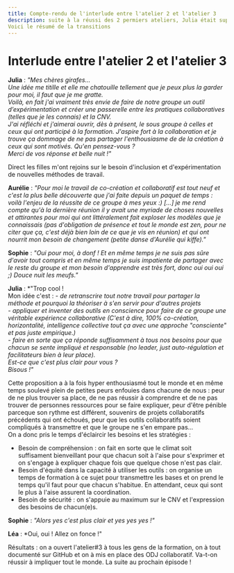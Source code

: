 ```yaml
---
title: Compte-rendu de l'interlude entre l'atelier 2 et l'atelier 3
description: suite à la réussi des 2 permiers ateliers, Julia était super motivée pour faire de cette aventure une expérience collaborative à part entière. 
Voici le résumé de la transitions
---
```


# Interlude entre l'atelier 2 et l'atelier 3

**Julia** : *"Mes chères girafes...  
Une idée me titille et elle me chatouille tellement que je peux plus la garder pour moi, il faut que je me gratte.  
Voilà, en fait j'ai vraiment très envie de faire de notre groupe un outil d’expérimentation et créer une passerelle entre les pratiques collaboratives (telles que je les connais) et la CNV.  
J'ai réfléchi et j'aimerai ouvrir, dès à présent, le sous groupe à celles et ceux qui ont participé à la formation. J'aspire fort à la collaboration et je trouve ça dommage de ne pas partager l'enthousiasme de de la création à ceux qui sont motivés.
Qu'en pensez-vous ?  
Merci de vos réponse et belle nuit !"* 

Direct les filles m'ont rejoins sur le besoin d'inclusion et d'expérimentation de nouvelles méthodes de travail.

**Aurélie** : *"Pour moi le travail de co-création et collaboratif est tout neuf et c'est la plus belle découverte que j'ai faite depuis un paquet de temps : voilà l'enjeu de la réussite de ce groupe à mes yeux :) [...] 
je me rend compte qu'à la dernière réunion il y avait une myriade de choses nouvelles et attirantes pour moi qui ont littéralement fait exploser les modèles que je connaissais (pas d'obligation de présence et tout le monde est zen, pour ne citer que ça, 
c'est déjà bien loin de ce que je vis en réunion) et qui ont nourrit mon besoin de changement (petite danse d'Aurélie qui kiffe)."*  

**Sophie** : *"Oui pour moi, à donf ! Et en même temps je ne suis pas sûre d'avoir tout compris et en même temps je suis impatiente de partager avec le reste du groupe et mon besoin d'apprendre est très fort, donc oui oui oui ;)
Douce nuit les meufs."*

**Julia** : *"Trop cool !  
Mon idée c'est :
*- de retranscrire tout notre travail pour partager la méthode et pourquoi la théoriser à s'en servir pour d'autres projets*    
*- appliquer et inventer des outils en conscience pour faire de ce groupe une véritable expérience collaborative (C'est à dire, 100% co-création, horizontalité, intelligence collective tout ça  avec une approche "consciente" et pas juste empirique.)*  
*- faire en sorte que ça réponde suffisamment à tous nos besoins pour que chacun se sente impliqué et responsable (no leader, just auto-régulation et facilitateurs bien à leur place).*  
*Est-ce que c'est plus clair pour vous ?  
Bisous !"*

Cette proposition a à la fois hyper enthousiasmé tout le monde et en même temps soulevé plein de petites peurs enfouies dans chacune de nous : peur de ne plus trouver sa place, de ne pas réussir à comprendre et de ne pas trouver de personnes ressources pour se faire expliquer, peur d'être pénible parceque son rythme est différent, souvenirs de projets collaboratifs précédents qui
ont échoués, peur que les outils collaboratifs soient compliqués à transmettre et que le groupe ne s'en empare pas...  
On a donc pris le temps d'éclaircir les besoins et les stratégies : 
- Besoin de compréhension : on fait en sorte que le climat soit suffisament bienveillant pour que chacun soit à l'aise pour s'exprimer et on s'engage à expliquer chaque fois que quelque chose n'est pas clair.
- Besoin d'équité dans la capacité à utiliser les outils : on organise un temps de formation à ce sujet pour transmettre les bases et on prend le temps qu'il faut pour que chacun s'habitue. En attendant, ceux qui sont le plus à l'aise assurent la coordination.
- Besoin de sécurité : on s'appuie au maximum sur le CNV et l'expression des besoins de chacun(e)s.

**Sophie** : *"Alors yes c'est plus clair et yes yes yes !"*

**Léa** : *Oui, oui ! Allez on fonce !"

Résultats : on a ouvert l'atelier#3 à tous les gens de la formation, on à tout documenté sur GitHub et on à mis en place des ODJ collaboratif. Va-t-on réussir à impliquer tout le monde. La suite au prochain épisode !





